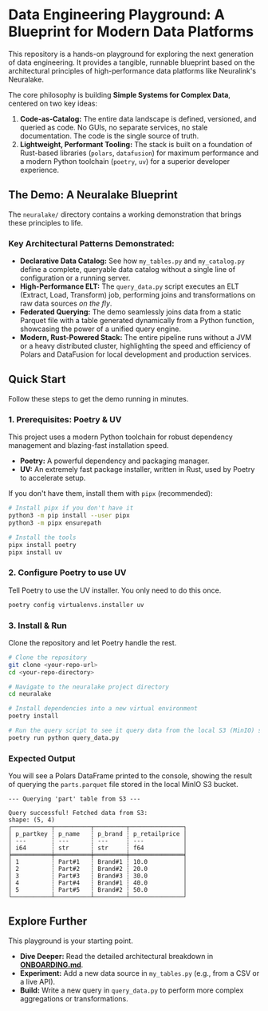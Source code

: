 # Data Engineering Playground: A Blueprint for Modern Data Platforms

This repository is a hands-on playground for exploring the next generation of data engineering. It provides a tangible, runnable blueprint based on the architectural principles of high-performance data platforms like Neuralink's Neuralake.

The core philosophy is building **Simple Systems for Complex Data**, centered on two key ideas:
1.  **Code-as-Catalog:** The entire data landscape is defined, versioned, and queried as code. No GUIs, no separate services, no stale documentation. The code is the single source of truth.
2.  **Lightweight, Performant Tooling:** The stack is built on a foundation of Rust-based libraries (`polars`, `datafusion`) for maximum performance and a modern Python toolchain (`poetry`, `uv`) for a superior developer experience.

## The Demo: A Neuralake Blueprint

The `neuralake/` directory contains a working demonstration that brings these principles to life.

### Key Architectural Patterns Demonstrated:

*   **Declarative Data Catalog:** See how `my_tables.py` and `my_catalog.py` define a complete, queryable data catalog without a single line of configuration or a running server.
*   **High-Performance ELT:** The `query_data.py` script executes an ELT (Extract, Load, Transform) job, performing joins and transformations on raw data sources *on the fly*.
*   **Federated Querying:** The demo seamlessly joins data from a static Parquet file with a table generated dynamically from a Python function, showcasing the power of a unified query engine.
*   **Modern, Rust-Powered Stack:** The entire pipeline runs without a JVM or a heavy distributed cluster, highlighting the speed and efficiency of Polars and DataFusion for local development and production services.

## Quick Start

Follow these steps to get the demo running in minutes.

### 1. Prerequisites: Poetry & UV

This project uses a modern Python toolchain for robust dependency management and blazing-fast installation speed.

*   **Poetry:** A powerful dependency and packaging manager.
*   **UV:** An extremely fast package installer, written in Rust, used by Poetry to accelerate setup.

If you don't have them, install them with `pipx` (recommended):
```bash
# Install pipx if you don't have it
python3 -m pip install --user pipx
python3 -m pipx ensurepath

# Install the tools
pipx install poetry
pipx install uv
```

### 2. Configure Poetry to use UV

Tell Poetry to use the UV installer. You only need to do this once.
```bash
poetry config virtualenvs.installer uv
```

### 3. Install & Run

Clone the repository and let Poetry handle the rest.

```bash
# Clone the repository
git clone <your-repo-url>
cd <your-repo-directory>

# Navigate to the neuralake project directory
cd neuralake

# Install dependencies into a new virtual environment
poetry install

# Run the query script to see it query data from the local S3 (MinIO) server
poetry run python query_data.py
```

### Expected Output

You will see a Polars DataFrame printed to the console, showing the result of querying the `parts.parquet` file stored in the local MinIO S3 bucket.

```
--- Querying 'part' table from S3 ---

Query successful! Fetched data from S3:
shape: (5, 4)
┌───────────┬──────────┬─────────┬───────────────┐
│ p_partkey ┆ p_name   ┆ p_brand ┆ p_retailprice │
│ ---       ┆ ---      ┆ ---     ┆ ---           │
│ i64       ┆ str      ┆ str     ┆ f64           │
╞═══════════╪══════════╪═════════╪═══════════════╡
│ 1         ┆ Part#1   ┆ Brand#1 ┆ 10.0          │
│ 2         ┆ Part#2   ┆ Brand#2 ┆ 20.0          │
│ 3         ┆ Part#3   ┆ Brand#3 ┆ 30.0          │
│ 4         ┆ Part#4   ┆ Brand#1 ┆ 40.0          │
│ 5         ┆ Part#5   ┆ Brand#2 ┆ 50.0          │
└───────────┴──────────┴─────────┴───────────────┘
```

## Explore Further

This playground is your starting point.
*   **Dive Deeper:** Read the detailed architectural breakdown in **[ONBOARDING.md](./neuralake/ONBOARDING.md)**.
*   **Experiment:** Add a new data source in `my_tables.py` (e.g., from a CSV or a live API).
*   **Build:** Write a new query in `query_data.py` to perform more complex aggregations or transformations.